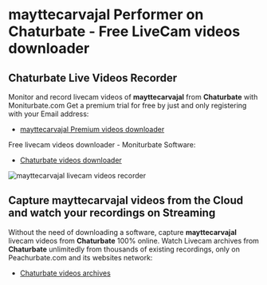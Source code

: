 # mayttecarvajal Performer on Chaturbate - Free LiveCam videos downloader

## Chaturbate Live Videos Recorder

Monitor and record livecam videos of **mayttecarvajal** from **Chaturbate** with Moniturbate.com
Get a premium trial for free by just and only registering with your Email address:
* [mayttecarvajal Premium videos downloader](https://moniturbate.com/request-demo-licence-key.html)

Free livecam videos downloader - Moniturbate Software:
* [Chaturbate videos downloader](https://moniturbate.com/moniturbate-download-software.html)

![mayttecarvajal livecam videos recorder](https://peachurnet.com/templates/moniturbate-software.png)


## Capture mayttecarvajal videos from the Cloud and watch your recordings on Streaming

Without the need of downloading a software, capture **mayttecarvajal** livecam videos from **Chaturbate** 100% online.
Watch Livecam archives from **Chaturbate** unlimitedly from thousands of existing recordings, only on Peachurbate.com and its websites network:
* [Chaturbate videos archives](https://peachurnet.com/)